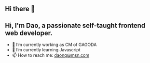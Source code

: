 ## Hi there 👋

## Hi, I'm Dao, a passionate self-taught frontend web developer.

- 🔭 I’m currently working as CM of GAGODA
- 🌱 I’m currently learning Javascript
- 📫 How to reach me: daonq@msn.com

